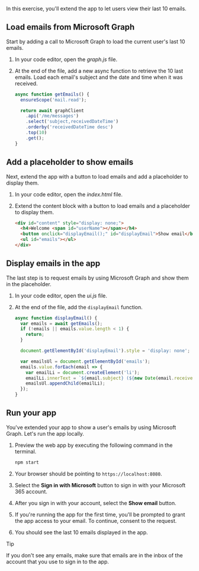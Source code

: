 In this exercise, you'll extend the app to let users view their last 10 emails. 

## Load emails from Microsoft Graph

Start by adding a call to Microsoft Graph to load the current user's last 10 emails.

1. In your code editor, open the *graph.js* file.
1. At the end of the file, add a new async function to retrieve the 10 last emails. Load each email's subject and the date and time when it was received.

    ```javascript
    async function getEmails() {
      ensureScope('mail.read');
    
      return await graphClient
        .api('/me/messages')
        .select('subject,receivedDateTime')
        .orderby('receivedDateTime desc')
        .top(10)
        .get();
    }
    ```

## Add a placeholder to show emails

Next, extend the app with a button to load emails and add a placeholder to display them.

1. In your code editor, open the *index.html* file.
1. Extend the content block with a button to load emails and a placeholder to display them.

    ```html
    <div id="content" style="display: none;">
      <h4>Welcome <span id="userName"></span></h4>
      <button onclick="displayEmail();" id="displayEmail">Show email</button>
      <ul id="emails"></ul>
    </div> 
    ```

## Display emails in the app

The last step is to request emails by using Microsoft Graph and show them in the placeholder.

1. In your code editor, open the *ui.js* file.
1. At the end of the file, add the `displayEmail` function.

    ```javascript
    async function displayEmail() {
      var emails = await getEmails();
      if (!emails || emails.value.length < 1) {
        return;
      }
    
      document.getElementById('displayEmail').style = 'display: none';
    
      var emailsUl = document.getElementById('emails');
      emails.value.forEach(email => {
        var emailLi = document.createElement('li');
        emailLi.innerText = `${email.subject} (${new Date(email.receivedDateTime).toLocaleString()})`;
        emailsUl.appendChild(emailLi);
      });
    }
    ```

## Run your app

You've extended your app to show a user's emails by using Microsoft Graph. Let's run the app locally.

1. Preview the web app by executing the following command in the terminal.

    ```cmd
    npm start
    ```

1. Your browser should be pointing to `https://localhost:8080`.
1. Select the **Sign in with Microsoft** button to sign in with your Microsoft 365 account.
1. After you sign in with your account, select the **Show email** button.
1. If you're running the app for the first time, you'll be prompted to grant the app access to your email. To continue, consent to the request.
1. You should see the last 10 emails displayed in the app.

> [!TIP]
> If you don't see any emails, make sure that emails are in the inbox of the account that you use to sign in to the app.
